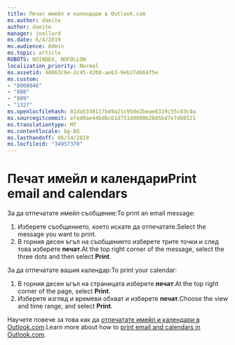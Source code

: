 ```yaml
---
title: Печат имейл и календари в Outlook.com
ms.author: daeite
author: daeite
manager: joallard
ms.date: 6/4/2019
ms.audience: Admin
ms.topic: article
ROBOTS: NOINDEX, NOFOLLOW
localization_priority: Normal
ms.assetid: 40063c6e-2c45-420d-ae63-9eb274b64f5e
ms.custom:
- "8000046"
- "808"
- "809"
- "1327"
ms.openlocfilehash: 81da5338117b49a21c95de2beae8319c55c83c4a
ms.sourcegitcommit: efed0ae44bd6c61d751dd008b2885bd7e7d86521
ms.translationtype: MT
ms.contentlocale: bg-BG
ms.lasthandoff: 06/14/2019
ms.locfileid: "34957370"
---
```

# <a name="print-email-and-calendars"></a><span data-ttu-id="6dc52-102">Печат имейл и календари</span><span class="sxs-lookup"><span data-stu-id="6dc52-102">Print email and calendars</span></span>

<span data-ttu-id="6dc52-103">За да отпечатате имейл съобщение:</span><span class="sxs-lookup"><span data-stu-id="6dc52-103">To print an email message:</span></span>
  
1. <span data-ttu-id="6dc52-104">Изберете съобщението, което искате да отпечатате.</span><span class="sxs-lookup"><span data-stu-id="6dc52-104">Select the message you want to print.</span></span>
1. <span data-ttu-id="6dc52-105">В горния десен ъгъл на съобщението изберете трите точки и след това изберете **печат**.</span><span class="sxs-lookup"><span data-stu-id="6dc52-105">At the top right corner of the message, select the three dots and then select **Print**.</span></span>

<span data-ttu-id="6dc52-106">За да отпечатате вашия календар:</span><span class="sxs-lookup"><span data-stu-id="6dc52-106">To print your calendar:</span></span>

1. <span data-ttu-id="6dc52-107">В горния десен ъгъл на страницата изберете **печат**.</span><span class="sxs-lookup"><span data-stu-id="6dc52-107">At the top right corner of the page, select **Print**.</span></span>
1. <span data-ttu-id="6dc52-108">Изберете изглед и времеви обхват и изберете **печат**.</span><span class="sxs-lookup"><span data-stu-id="6dc52-108">Choose the view and time range, and select **Print**.</span></span>

<span data-ttu-id="6dc52-109">Научете повече за това как да [отпечатате имейл и календари в Outlook.com](https://go.microsoft.com/fwlink/p/?linkid=2001208&amp;clcid=0x409).</span><span class="sxs-lookup"><span data-stu-id="6dc52-109">Learn more about how to [print email and calendars in Outlook.com](https://go.microsoft.com/fwlink/p/?linkid=2001208&amp;clcid=0x409).</span></span>